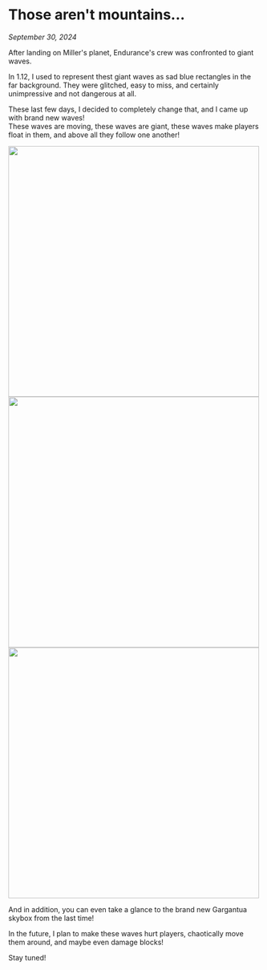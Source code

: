 # Those aren't mountains...
*September 30, 2024*

After landing on Miller's planet, Endurance's crew was confronted to giant waves.

In 1.12, I used to represent thest giant waves as sad blue rectangles in the far background. They were glitched, easy to miss, and certainly unimpressive and not dangerous at all.

These last few days, I decided to completely change that, and I came up with brand new waves!\
These waves are moving, these waves are giant, these waves make players float in them, and above all they follow one another!

<img width=500 src="articles/those-aren-t-mountains/front.jpg"/>
<img width=500 src="articles/those-aren-t-mountains/up.jpg"/>
<img width=500 src="articles/those-aren-t-mountains/back.jpg"/>

And in addition, you can even take a glance to the brand new Gargantua skybox from the last time!

In the future, I plan to make these waves hurt players, chaotically move them around, and maybe even damage blocks!

Stay tuned!
